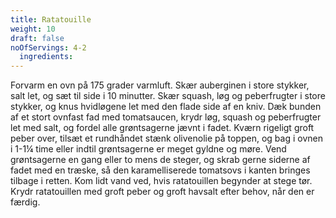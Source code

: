 ```yaml
---
title: Ratatouille
weight: 10
draft: false
noOfServings: 4-2
  ingredients:
---
```


Forvarm en ovn på 175 grader varmluft. Skær auberginen i store stykker,
salt let, og sæt til side i 10 minutter. Skær squash, løg og
peberfrugter i store stykker, og knus hvidløgene let med den flade side
af en kniv. Dæk bunden af et stort ovnfast fad med tomatsaucen, krydr
løg, squash og peberfrugter let med salt, og fordel alle grøntsagerne
jævnt i fadet. Kværn rigeligt groft peber over, tilsæt et rundhåndet
stænk olivenolie på toppen, og bag i ovnen i 1-1¼ time eller indtil
grøntsagerne er meget gyldne og møre. Vend grøntsagerne en gang eller to
mens de steger, og skrab gerne siderne af fadet med en træske, så den
karamelliserede tomatsovs i kanten bringes tilbage i retten. Kom lidt
vand ved, hvis ratatouillen begynder at stege tør. Krydr ratatouillen
med groft peber og groft havsalt efter behov, når den er færdig.

